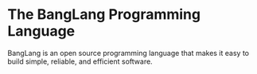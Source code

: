 # The BangLang Programming Language

BangLang is an open source programming language that makes it easy to build simple,
reliable, and efficient software.
